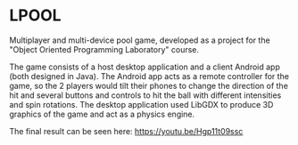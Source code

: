 # LPOOL
Multiplayer and multi-device pool game, developed as a project for the "Object Oriented Programming Laboratory" course.

The game consists of a host desktop application and a client Android app (both designed in Java). The Android app acts as a remote controller for the game, so the 2 players would tilt their phones to change the direction of the hit and several buttons and controls to hit the ball with different intensities and spin rotations. The desktop application used LibGDX to produce 3D graphics of the game and act as a physics engine.

The final result can be seen here: https://youtu.be/Hgp11t09ssc
